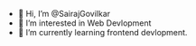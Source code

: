 - 👋 Hi, I’m @SairajGovilkar
- 👀 I’m interested in Web Devlopment
- 🌱 I’m currently learning frontend devlopment.


<!---
SairajGovilkar/SairajGovilkar is a ✨ special ✨ repository because its `README.md` (this file) appears on your GitHub profile.
You can click the Preview link to take a look at your changes.
--->
